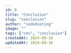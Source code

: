 ```yaml
---
id: 8
title: "Conclusion"
slug: "conclusion"
author: "codedusting"
image: ""
tags: ["cms", "conclusion"]
createdAt: 2024-09-16
updatedAt: 2024-09-16
---
```

